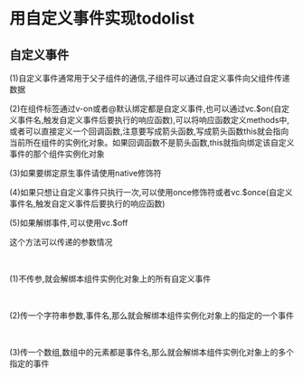# 用自定义事件实现todolist
## 自定义事件
<p>(1)自定义事件通常用于父子组件的通信,子组件可以通过自定义事件向父组件传递数据</p>
<p>(2)在组件标签通过v-on或者@默认绑定都是自定义事件,也可以通过vc.$on(自定义事件名,触发自定义事件后要执行的响应函数),可以将响应函数定义methods中,或者可以直接定义一个回调函数,注意要写成箭头函数,写成箭头函数this就会指向当前所在组件的实例化对象。如果回调函数不是箭头函数,this就指向绑定该自定义事件的那个组件实例化对象</p>
<p>(3)如果要绑定原生事件请使用native修饰符</p>
<p>(4)如果只想让自定义事件只执行一次,可以使用once修饰符或者vc.$once(自定义事件名,触发自定义事件后要执行的响应函数)</p>
<p>(5)如果解绑事件,可以使用vc.$off</p>
<p>这个方法可以传递的参数情况</p>
&emsp;&emsp;<p>(1)不传参,就会解绑本组件实例化对象上的所有自定义事件</p>
&emsp;&emsp;<p>(2)传一个字符串参数,事件名,那么就会解绑本组件实例化对象上的指定的一个事件</p>
&emsp;&emsp;<p>(3)传一个数组,数组中的元素都是事件名,那么就会解绑本组件实例化对象上的多个指定的事件</p>

